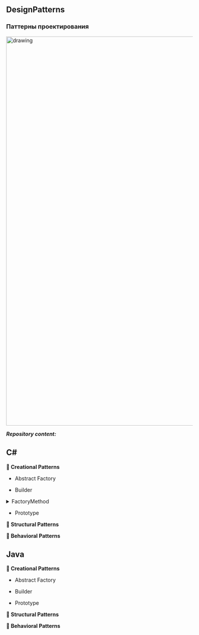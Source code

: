 ## DesignPatterns
### Паттерны проектирования

<img src="https://im.wampi.ru/2022/11/12/d-p.jpg" alt="drawing" width="1050"/>

***Repository content:***

<!-- C# -->
## C#

<strong>&#128194; Creational Patterns </strong> 

  + Abstract Factory
  
  + Builder
  
  <!-- TABLE OF CONTENTS -->
<details>
  <summary>FactoryMethod</summary>
  <ol>
    <img src="https://im.wampi.ru/2022/11/12/d-p.jpg" alt="drawing" width="1050"/>
  </ol>
</details>
  
  + Prototype
    
<strong>&#128194; Structural Patterns </strong> 

<strong>&#128194; Behavioral Patterns </strong> 

<!-- Java -->
## Java

<strong>&#128194; Creational Patterns </strong> 
  
  + Abstract Factory
  
  + Builder
  
  + Prototype
  
<strong>&#128194; Structural Patterns </strong> 

<strong>&#128194; Behavioral Patterns </strong> 
